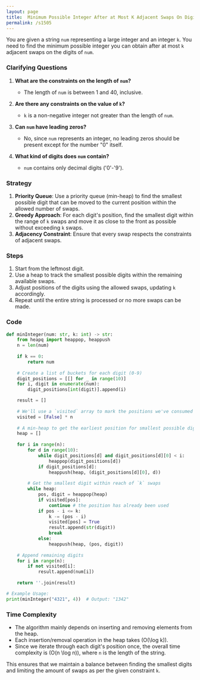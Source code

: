 ```yaml
---
layout: page
title:  Minimum Possible Integer After at Most K Adjacent Swaps On Digits-out
permalink: /s1505
---
```

You are given a string `num` representing a large integer and an integer `k`. You need to find the minimum possible integer you can obtain after at most `k` adjacent swaps on the digits of `num`.

### Clarifying Questions
1. **What are the constraints on the length of `num`?**
   - The length of `num` is between 1 and 40, inclusive.
   
2. **Are there any constraints on the value of `k`?**
   - `k` is a non-negative integer not greater than the length of `num`.

3. **Can `num` have leading zeros?**
   - No, since `num` represents an integer, no leading zeros should be present except for the number "0" itself.

4. **What kind of digits does `num` contain?**
   - `num` contains only decimal digits ('0'-'9').

### Strategy
1. **Priority Queue**: Use a priority queue (min-heap) to find the smallest possible digit that can be moved to the current position within the allowed number of swaps.
2. **Greedy Approach**: For each digit's position, find the smallest digit within the range of `k` swaps and move it as close to the front as possible without exceeding `k` swaps.
3. **Adjacency Constraint**: Ensure that every swap respects the constraints of adjacent swaps.

### Steps
1. Start from the leftmost digit.
2. Use a heap to track the smallest possible digits within the remaining available swaps.
3. Adjust positions of the digits using the allowed swaps, updating `k` accordingly.
4. Repeat until the entire string is processed or no more swaps can be made.

### Code
```python
def minInteger(num: str, k: int) -> str:
    from heapq import heappop, heappush
    n = len(num)
    
    if k == 0:
        return num
    
    # Create a list of buckets for each digit (0-9)
    digit_positions = [[] for _ in range(10)]
    for i, digit in enumerate(num):
        digit_positions[int(digit)].append(i)

    result = []
    
    # We'll use a `visited` array to mark the positions we've consumed
    visited = [False] * n
    
    # A min-heap to get the earliest position for smallest possible digits
    heap = []
    
    for i in range(n):
        for d in range(10):
            while digit_positions[d] and digit_positions[d][0] < i:
                heappop(digit_positions[d])
            if digit_positions[d]:
                heappush(heap, (digit_positions[d][0], d))
        
        # Get the smallest digit within reach of `k` swaps
        while heap:
            pos, digit = heappop(heap)
            if visited[pos]:
                continue # the position has already been used
            if pos - i <= k:
                k -= (pos - i)
                visited[pos] = True
                result.append(str(digit))
                break
            else:
                heappush(heap, (pos, digit))
    
    # Append remaining digits
    for i in range(n):
        if not visited[i]:
            result.append(num[i])
    
    return ''.join(result)

# Example Usage:
print(minInteger("4321", 4))  # Output: "1342"
```

### Time Complexity
- The algorithm mainly depends on inserting and removing elements from the heap.
- Each insertion/removal operation in the heap takes \(O(\log k)\).
- Since we iterate through each digit's position once, the overall time complexity is \(O(n \log n)\), where `n` is the length of the string.

This ensures that we maintain a balance between finding the smallest digits and limiting the amount of swaps as per the given constraint `k`.